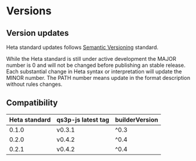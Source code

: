 # Versions

## Version updates

Heta standard updates follows [Semantic Versioning](https://semver.org/) standard.

While the Heta standard is still under active development the MAJOR number is 0 and will not be changed before publishing an stable release.
Each substantial change in Heta syntax or interpretation will update the MINOR number. The PATH number means update in the format description without rules changes.

## Сompatibility

| Heta standard | qs3p-js latest tag | builderVersion |
|---------------|--------------|----------------|
| 0.1.0 | v0.3.1 | ^0.3 |
| 0.2.0 | v0.4.2 | ^0.4 |
| 0.2.1 | v0.4.2 | ^0.4 |
